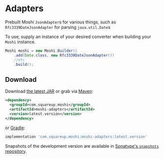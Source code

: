 Adapters
===================

Prebuilt Moshi `JsonAdapter`s for various things, such as `Rfc3339DateJsonAdapter` for parsing `java.util.Date`s

To use, supply an instance of your desired converter when building your `Moshi` instance.

```java
Moshi moshi = new Moshi.Builder()
    .add(Date.class, new Rfc3339DateJsonAdapter())
    //etc
    .build();
```

Download
--------

Download [the latest JAR][1] or grab via [Maven][2]:
```xml
<dependency>
  <groupId>com.squareup.moshi</groupId>
  <artifactId>moshi-adapters</artifactId>
  <version>latest.version</version>
</dependency>
```
or [Gradle][2]:
```groovy
implementation 'com.squareup.moshi:moshi-adapters:latest.version'
```

Snapshots of the development version are available in [Sonatype's `snapshots` repository][snap].



 [1]: https://search.maven.org/remote_content?g=com.squareup.moshi&a=moshi-adapters&v=LATEST
 [2]: http://search.maven.org/#search%7Cga%7C1%7Cg%3A%22com.squareup.moshi%22%20a%3A%22moshi-adapters%22
 [snap]: https://oss.sonatype.org/content/repositories/snapshots/
